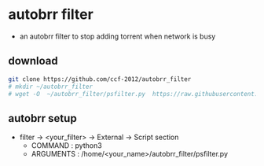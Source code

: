 # autobrr filter
* an autobrr filter to stop adding torrent when network is busy


## download 

```sh
git clone https://github.com/ccf-2012/autobrr_filter
# mkdir ~/autobrr_filter
# wget -O  ~/autobrr_filter/psfilter.py  https://raw.githubusercontent.com/ccf-2012/autobrr_filter/main/psfilter.py
```



## autobrr setup
* filter -> <your_filter> -> External -> Script section
    * COMMAND : python3
    * ARGUMENTS :  /home/<your_name>/autobrr_filter/psfilter.py



